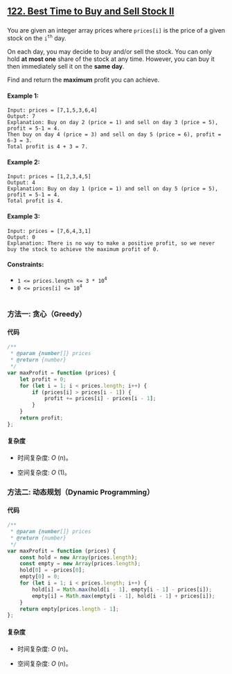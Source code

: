 ## [122. Best Time to Buy and Sell Stock II](https://leetcode.com/problems/best-time-to-buy-and-sell-stock-ii/)

###

You are given an integer array prices where `prices[i]` is the price of a given stock on the `i`<sup>`th`</sup> day.

On each day, you may decide to buy and/or sell the stock. You can only hold **at most one** share of the stock at any time. However, you can buy it then immediately sell it on the **same day**.

Find and return the **maximum** profit you can achieve.

#### Example 1:

```
Input: prices = [7,1,5,3,6,4]
Output: 7
Explanation: Buy on day 2 (price = 1) and sell on day 3 (price = 5), profit = 5-1 = 4.
Then buy on day 4 (price = 3) and sell on day 5 (price = 6), profit = 6-3 = 3.
Total profit is 4 + 3 = 7.
```

#### Example 2:

```
Input: prices = [1,2,3,4,5]
Output: 4
Explanation: Buy on day 1 (price = 1) and sell on day 5 (price = 5), profit = 5-1 = 4.
Total profit is 4.
```

#### Example 3:

```
Input: prices = [7,6,4,3,1]
Output: 0
Explanation: There is no way to make a positive profit, so we never buy the stock to achieve the maximum profit of 0.
```

#### Constraints:

-   `1 <= prices.length <= 3 * 10`<sup>`4`</sup>
-   `0 <= prices[i] <= 10`<sup>`4`</sup>

#

### 方法一: 贪心（Greedy）

#### 代码

```javascript
/**
 * @param {number[]} prices
 * @return {number}
 */
var maxProfit = function (prices) {
    let profit = 0;
    for (let i = 1; i < prices.length; i++) {
        if (prices[i] > prices[i - 1]) {
            profit += prices[i] - prices[i - 1];
        }
    }
    return profit;
};
```

#### 复杂度

-   时间复杂度: _O_ (n)。

-   空间复杂度: _O_ (1)。

### 方法二: 动态规划（Dynamic Programming）

#### 代码

```javascript
/**
 * @param {number[]} prices
 * @return {number}
 */
var maxProfit = function (prices) {
    const hold = new Array(prices.length);
    const empty = new Array(prices.length);
    hold[0] = -prices[0];
    empty[0] = 0;
    for (let i = 1; i < prices.length; i++) {
        hold[i] = Math.max(hold[i - 1], empty[i - 1] - prices[i]);
        empty[i] = Math.max(empty[i - 1], hold[i - 1] + prices[i]);
    }
    return empty[prices.length - 1];
};
```

#### 复杂度

-   时间复杂度: _O_ (n)。

-   空间复杂度: _O_ (n)。

